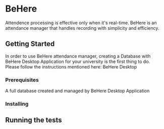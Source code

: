 # BeHere

Attendence processing is effective only when it's real-time. 
BeHere is an attendance manager that handles recording with simplicity and efficiency.

## Getting Started

In order to use BeHere attendance manager, creating a Database with BeHere Desktop Application for your university is the first thing to do.
Please follow the instructions mentioned here: BeHere Desktop

### Prerequisites

A full database created and managed by BeHere Desktop Application

### Installing

## Running the tests

